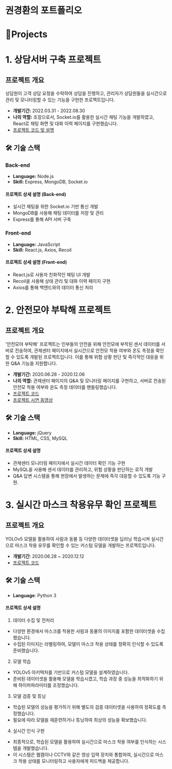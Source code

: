 # 권경환의 포트폴리오

# 📝Projects
# 1. 상담서버 구축 프로젝트

## 프로젝트 개요

상담원이 고객 상담 요청을 수락하여 상담을 진행하고, 관리자가 상담원들을 실시간으로 관리 및 모니터링할 수 있는 기능을 구현한 프로젝트입니다.

- **개발기간:** 2022.03.31 - 2022.08.30
- **나의 역할:** 조장으로서, Socket.io를 활용한 실시간 채팅 기능을 개발하였고, React로 채팅 화면 및 대화 이력 페이지를 구현했습니다.
- [프로젝트 코드 및 설명](https://github.com/kwongyunghwan/agentServer)

## 🛠 기술 스택

### Back-end

- **Language:** Node.js
- **Skill:** Express, MongoDB, Socket.io

#### 프로젝트 상세 설명 (Back-end)

- 실시간 채팅을 위한 Socket.io 기반 통신 개발
- MongoDB를 사용해 채팅 데이터를 저장 및 관리
- Express를 통해 API 서버 구축

### Front-end

- **Language:** JavaScript
- **Skill:** React.js, Axios, Recoil

#### 프로젝트 상세 설명 (Front-end)

- React.js로 사용자 친화적인 채팅 UI 개발
- Recoil을 사용해 상태 관리 및 대화 이력 페이지 구현
- Axios를 통해 백엔드와의 데이터 통신 처리

# 2. 안전모야 부탁해 프로젝트

## 프로젝트 개요

'안전모야 부탁해' 프로젝트는 인부들의 안전을 위해 안전모에 부착된 센서 데이터를 서버로 전송하여, 관제센터 페이지에서 실시간으로 안전모 착용 여부와 온도 측정을 확인할 수 있도록 개발된 프로젝트입니다. 이를 통해 위험 상황 판단 및 즉각적인 대응을 위한 Q&A 기능을 지원합니다.

- **개발기간:** 2020.06.28 - 2020.12.06
- **나의 역할:** 관제센터 페이지의 Q&A 및 모니터링 페이지를 구현하고, 서버로 전송된 안전모 착용 여부와 온도 측정 데이터를 핸들링했습니다.
- [프로젝트 코드](https://github.com/kwongyunghwan/link)
- [프로젝트 시연 동영상](https://youtu.be/nuSFLTX1BxY)
  
## 🛠 기술 스택

- **Language:** jQuery
- **Skill:** HTML, CSS, MySQL

#### 프로젝트 상세 설명

- 관제센터 모니터링 페이지에서 실시간 데이터 확인 기능 구현
- MySQL을 사용해 센서 데이터를 관리하고, 위험 상황을 판단하는 로직 개발
- Q&A 답변 시스템을 통해 현장에서 발생하는 문제에 즉각 대응할 수 있도록 기능 구현.

# 3. 실시간 마스크 착용유무 확인 프로젝트

## 프로젝트 개요

YOLOv5 모델을 활용하여 사람과 동물 등 다양한 데이터셋을 딥러닝 학습시켜 실시간으로 마스크 착용 유무를 확인할 수 있는 커스텀 모델을 개발하는 프로젝트입니다.

- **개발기간**: 2020.06.28 ~ 2020.12.12
- [프로젝트 코드](https://colab.research.google.com/drive/1qtoBiMIDeLlIX9gqT-2c0GO9JZ-a-F-6?usp=sharing#scrollTo=LjWYlvVQmxL8)

## 🛠 기술 스택

- **Language**: Python 3

#### 프로젝트 상세 설명

1. 데이터 수집 및 전처리
- 다양한 환경에서 마스크를 착용한 사람과 동물의 이미지를 포함한 데이터셋을 수집했습니다.
- 수집된 이미지는 라벨링하여, 모델이 마스크 착용 상태를 정확히 인식할 수 있도록 준비했습니다.

2. 모델 학습
- YOLOv5 아키텍처를 기반으로 커스텀 모델을 설계하였습니다.
- 준비된 데이터셋을 활용해 모델을 학습시켰고, 학습 과정 중 성능을 최적화하기 위해 하이퍼파라미터를 조정했습니다.

3. 모델 검증 및 튜닝
- 학습된 모델의 성능을 평가하기 위해 별도의 검증 데이터셋을 사용하여 정확도를 측정했습니다.
- 필요에 따라 모델을 재훈련하거나 튜닝하여 최상의 성능을 확보했습니다.

4. 실시간 인식 구현
- 최종적으로, 학습된 모델을 활용하여 실시간으로 마스크 착용 여부를 인식하는 시스템을 개발했습니다.
- 이 시스템은 웹캠이나 CCTV와 같은 영상 입력 장치와 통합하여, 실시간으로 마스크 착용 상태를 모니터링하고 사용자에게 피드백을 제공합니다.
